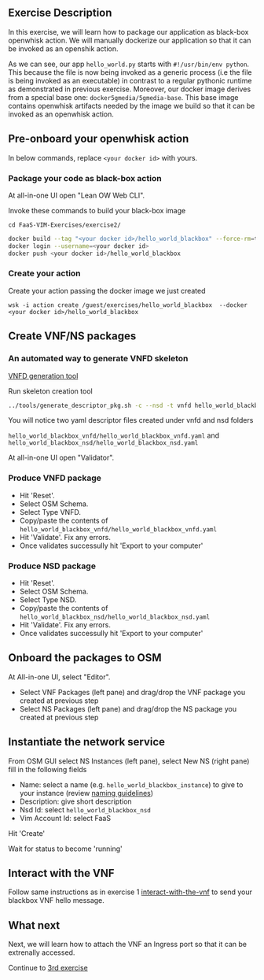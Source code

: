 ## Exercise Description

In this exercise, we will learn how to package our application as black-box openwhisk action. We will manually dockerize our application so that it can be invoked as an openshik action.

As we can see, our app `hello_world.py` starts with `#!/usr/bin/env python`. This because the file is now being invoked as a generic process (i.e the file is being invoked as an executable) in contrast to a regular pythonic runtime as demonstrated in previous exercise. Moreover, our docker image derives from a special base one: `docker5gmedia/5gmedia-base`. This base image contains openwhisk artifacts needed by the image we build so that it can be invoked as an openwhisk action.


## Pre-onboard your openwhisk action

In below commands, replace `<your docker id>` with yours.


### Package your code as black-box action

At all-in-one UI open "Lean OW Web CLI".

Invoke these commands to build your black-box image

```
cd FaaS-VIM-Exercises/exercise2/
```

```bash
docker build --tag "<your docker id>/hello_world_blackbox" --force-rm=true .
docker login --username=<your docker id>
docker push <your docker id>/hello_world_blackbox
```


### Create your action

Create your action passing the docker image we just created

```
wsk -i action create /guest/exercises/hello_world_blackbox  --docker <your docker id>/hello_world_blackbox
```

## Create VNF/NS packages


### An automated way to generate VNFD skeleton

[VNFD generation tool](https://osm.etsi.org/wikipub/index.php/Creating_your_own_VNF_package)


Run skeleton creation tool

```bash
../tools/generate_descriptor_pkg.sh -c --nsd -t vnfd hello_world_blackbox --image /guest/exercises/hello_world_blackbox
```

You will notice two yaml descriptor files created under vnfd and nsd folders

`hello_world_blackbox_vnfd/hello_world_blackbox_vnfd.yaml` and `hello_world_blackbox_nsd/hello_world_blackbox_nsd.yaml`


At all-in-one UI open "Validator".

### Produce VNFD package

* Hit 'Reset'.
* Select OSM Schema.
* Select Type VNFD.
* Copy/paste the contents of `hello_world_blackbox_vnfd/hello_world_blackbox_vnfd.yaml`
* Hit 'Validate'. Fix any errors.
* Once validates successully hit 'Export to your computer'


### Produce NSD package

* Hit 'Reset'.
* Select OSM Schema.
* Select Type NSD.
* Copy/paste the contents of `hello_world_blackbox_nsd/hello_world_blackbox_nsd.yaml`
* Hit 'Validate'. Fix any errors.
* Once validates successully hit 'Export to your computer'



## Onboard the packages to OSM

At All-in-one UI, select "Editor".

* Select VNF Packages (left pane) and drag/drop the VNF package you created at previous step
* Select NS  Packages (left pane) and drag/drop the NS package you created at previous step



## Instantiate the network service

From OSM GUI select NS Instances (left pane), select New NS (right pane) fill in the following fields

* Name:           select a name (e.g. `hello_world_blackbox_instance`) to give to your instance (review [naming guidelines](../GUIDELINES.md))
* Description:    give short description
* Nsd Id:         select `hello_world_blackbox_nsd`
* Vim Account Id: select FaaS

Hit 'Create'

Wait for status to become 'running'



## Interact with the VNF

Follow same instructions as in exercise 1 [interact-with-the-vnf](../exercise1#interact-with-the-vnf) to send your blackbox VNF hello message.



## What next

Next, we will learn how to attach the VNF an Ingress port so that it can be extrenally accessed.

Continue to [3rd exercise](../exercise3)
